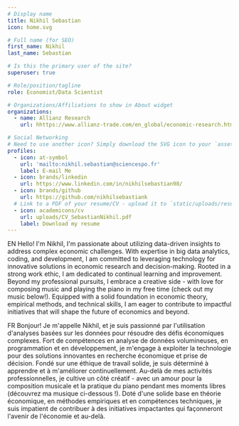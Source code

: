 ```yaml
---
# Display name
title: Nikhil Sebastian
icon: home.svg

# Full name (for SEO)
first_name: Nikhil
last_name: Sebastian

# Is this the primary user of the site?
superuser: true

# Role/position/tagline
role: Economist/Data Scientist

# Organizations/Affiliations to show in About widget
organizations:
  - name: Allianz Research
    url: hhttps://www.allianz-trade.com/en_global/economic-research.html

# Social Networking
# Need to use another icon? Simply download the SVG icon to your `assets/media/icons/` folder.
profiles:
  - icon: at-symbol
    url: 'mailto:nikhil.sebastian@sciencespo.fr'
    label: E-mail Me
  - icon: brands/linkedin
    url: https://www.linkedin.com/in/nikhilsebastian98/
  - icon: brands/github
    url: https://github.com/nikhilsebastiank
  # Link to a PDF of your resume/CV - upload it to `static/uploads/resume.pdf`
  - icon: academicons/cv
    url: uploads/CV_SebastianNikhil.pdf
    label: Download my resume
---
```

EN
Hello! I'm Nikhil, I'm passionate about utilizing data-driven insights to address complex economic challenges. With expertise in big data analytics, coding, and development, I am committed to leveraging technology for innovative solutions in economic research and decision-making. Rooted in a strong work ethic, I am dedicated to continual learning and improvement. Beyond my professional pursuits, I embrace a creative side - with love for composing music and playing the piano in my free time (check out my music below!). Equipped with a solid foundation in economic theory, empirical methods, and technical skills, I am eager to contribute to impactful initiatives that will shape the future of economics and beyond.

FR
Bonjour! Je m'appelle Nikhil, et je suis passionné par l'utilisation d'analyses basées sur les données pour résoudre des défis économiques complexes. Fort de compétences en analyse de données volumineuses, en programmation et en développement, je m'engage à exploiter la technologie pour des solutions innovantes en recherche économique et prise de décision. Fondé sur une éthique de travail solide, je suis déterminé à apprendre et à m'améliorer continuellement. Au-delà de mes activités professionnelles, je cultive un côté créatif - avec un amour pour la composition musicale et la pratique du piano pendant mes moments libres (découvrez ma musique ci-dessous !). Doté d'une solide base en théorie économique, en méthodes empiriques et en compétences techniques, je suis impatient de contribuer à des initiatives impactantes qui façonneront l'avenir de l'économie et au-delà.